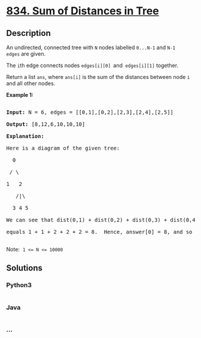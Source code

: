 # [834. Sum of Distances in Tree](https://leetcode.com/problems/sum-of-distances-in-tree)



## Description

<p>An undirected, connected&nbsp;tree with <code>N</code> nodes labelled <code>0...N-1</code> and <code>N-1</code> <code>edges</code>&nbsp;are&nbsp;given.</p>



<p>The <code>i</code>th edge connects nodes&nbsp;<code>edges[i][0] </code>and<code>&nbsp;edges[i][1]</code>&nbsp;together.</p>



<p>Return a list <code>ans</code>, where <code>ans[i]</code> is the sum of the distances between node <code>i</code> and all other nodes.</p>



<p><strong>Example 1:</strong></p>



<pre>

<strong>Input: </strong>N = 6, edges = [[0,1],[0,2],[2,3],[2,4],[2,5]]

<strong>Output: </strong>[8,12,6,10,10,10]

<strong>Explanation: </strong>

Here is a diagram of the given tree:

  0

 / \

1   2

   /|\

  3 4 5

We can see that dist(0,1) + dist(0,2) + dist(0,3) + dist(0,4) + dist(0,5)

equals 1 + 1 + 2 + 2 + 2 = 8.  Hence, answer[0] = 8, and so on.

</pre>



<p>Note:<font face="monospace">&nbsp;<code>1 &lt;= N &lt;= 10000</code></font></p>



## Solutions

<!-- tabs:start -->

### **Python3**

```python

```

### **Java**

```java

```

### **...**

```

```

<!-- tabs:end -->
